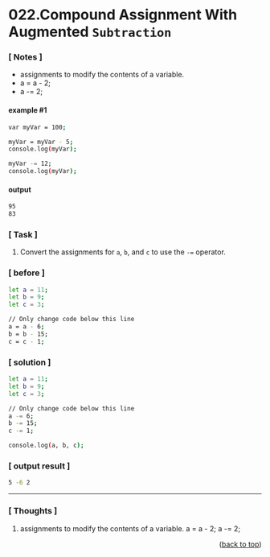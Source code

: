 <a name="topage"></a>

# 022.Compound Assignment With Augmented `Subtraction`

### [ Notes ]
  * assignments to modify the contents of a variable.
  * a = a - 2;
  * a -= 2;

#### example #1

```sh
var myVar = 100;

myVar = myVar - 5;
console.log(myVar);

myVar -= 12;
console.log(myVar);
```

#### output
```sh
95
83
```

### [ Task ]
  1. Convert the assignments for `a`, `b`, and `c` to use the `-=` operator.

### [ before ]

```sh
let a = 11;
let b = 9;
let c = 3;

// Only change code below this line
a = a - 6;
b = b - 15;
c = c - 1;
```

### [ solution ]

```sh
let a = 11;
let b = 9;
let c = 3;

// Only change code below this line
a -= 6;
b -= 15;
c -= 1;

console.log(a, b, c);
```

### [ output result ]

```sh
5 -6 2
```

-----

### [ Thoughts ]

  1. assignments to modify the contents of a variable. a = a - 2;  a -= 2;

  

<p align="right">(<a href="#topage">back to top</a>)</p>
<br/>
<br/>
